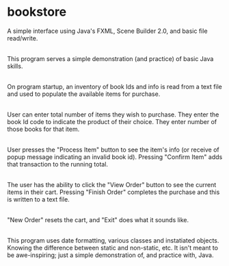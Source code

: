 # bookstore
A simple interface using Java's FXML, Scene Builder 2.0, and basic file read/write.<br/><br/>

This program serves a simple demonstration (and practice) of basic Java skills.<br/><br/>

On program startup, an inventory of book Ids and info is read from a text file and used to populate the available items for purchase.<br/><br/>

User can enter total number of items they wish to purchase. They enter the book Id code to indicate the product of their choice. They enter number of those books for that item.<br/><br/>

User presses the "Process Item" button to see the item's info (or receive of popup message indicating an invalid book id). Pressing "Confirm Item" adds that transaction to the running total.<br/><br/>

The user has the ability to click the "View Order" button to see the current items in their cart. Pressing "Finish Order" completes the purchase and this is written to a text file.<br/><br/>

"New Order" resets the cart, and "Exit" does what it sounds like.<br/><br/>

This program uses date formatting, various classes and instatiated objects. Knowing the difference between static and non-static, etc. It isn't meant to be awe-inspiring; just a simple demonstration of, and practice with, Java.

